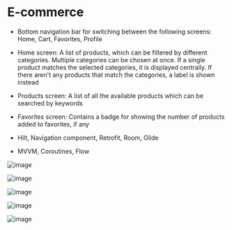 # E-commerce

* Bottom navigation bar for switching between the following screens: Home, Cart, Favorites, Profile
* Home screen: A list of products, which can be filtered by different categories. Multiple categories can be chosen at once. If a single product matches the selected categories, it is displayed centrally. If there aren't any products that match the categories, a label is shown instead
* Products screen: A list of all the available products which can be searched by keywords
* Favorites screen: Contains a badge for showing the number of products added to favorites, if any

* Hilt, Navigation component, Retrofit, Room, Glide
* MVVM, Coroutines, Flow

![image](https://user-images.githubusercontent.com/57250076/221435461-9905b02b-f9d7-4c3f-9fd6-8a447e95365e.png)

![image](https://user-images.githubusercontent.com/57250076/221630116-74f7bbb1-7d71-482b-90f9-a108f2997133.png)

![image](https://user-images.githubusercontent.com/57250076/223227707-50fbc432-f09f-4fb2-9f1e-c0319760c89f.png)

![image](https://user-images.githubusercontent.com/57250076/223228364-6b99fb25-d278-4f24-86e8-8d38211baeef.png)

![image](https://user-images.githubusercontent.com/57250076/223228453-5e7caf34-58ae-4efe-8996-8e29d45de657.png)


